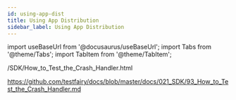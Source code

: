 ```yaml
---
id: using-app-dist
title: Using App Distribution
sidebar_label: Using App Distribution
---
```


import useBaseUrl from '@docusaurus/useBaseUrl';
import Tabs from '@theme/Tabs';
import TabItem from '@theme/TabItem';

/SDK/How_to_Test_the_Crash_Handler.html

https://github.com/testfairy/docs/blob/master/docs/021_SDK/93_How_to_Test_the_Crash_Handler.md